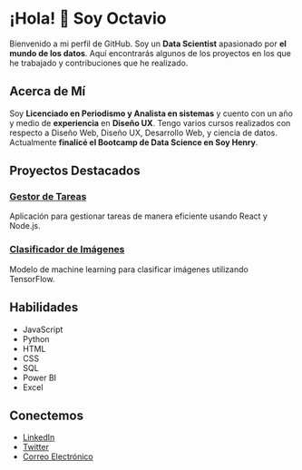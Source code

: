 # ¡Hola! 👋 Soy Octavio

Bienvenido a mi perfil de GitHub. Soy un <strong>Data Scientist</strong> apasionado por <strong>el mundo de los datos</strong>. Aquí encontrarás algunos de los proyectos en los que he trabajado y contribuciones que he realizado.

## Acerca de Mí
Soy <strong>Licenciado en Periodismo y Analista en sistemas</strong> y cuento con un año y medio de <strong>experiencia</strong> en <strong>Diseño UX</strong>. Tengo varios cursos realizados con respecto a Diseño Web, Diseño UX, Desarrollo Web, y ciencia de datos. Actualmente <strong>finalicé el Bootcamp de Data Science en Soy Henry</strong>.

## Proyectos Destacados

### [Gestor de Tareas](https://github.com/juanperez/gestor-de-tareas)
Aplicación para gestionar tareas de manera eficiente usando React y Node.js.

### [Clasificador de Imágenes](https://github.com/juanperez/clasificador-imagenes)
Modelo de machine learning para clasificar imágenes utilizando TensorFlow.

## Habilidades
- JavaScript
- Python
- HTML
- CSS
- SQL
- Power BI
- Excel
  

## Conectemos
- [LinkedIn](https://www.linkedin.com/in/juanperez)
- [Twitter](https://twitter.com/juanperez)
- [Correo Electrónico](mailto:juanperez@ejemplo.com)
